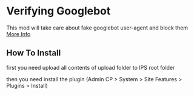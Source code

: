 # Verifying Googlebot

This mod will take care about fake googlebot user-agent and block them [More Info](https://support.google.com/webmasters/answer/80553?hl=en)

## How To Install

first you need upload all contents of upload folder to IPS root folder

then you need install the plugin (Admin CP > System > Site Features > Plugins > Install)